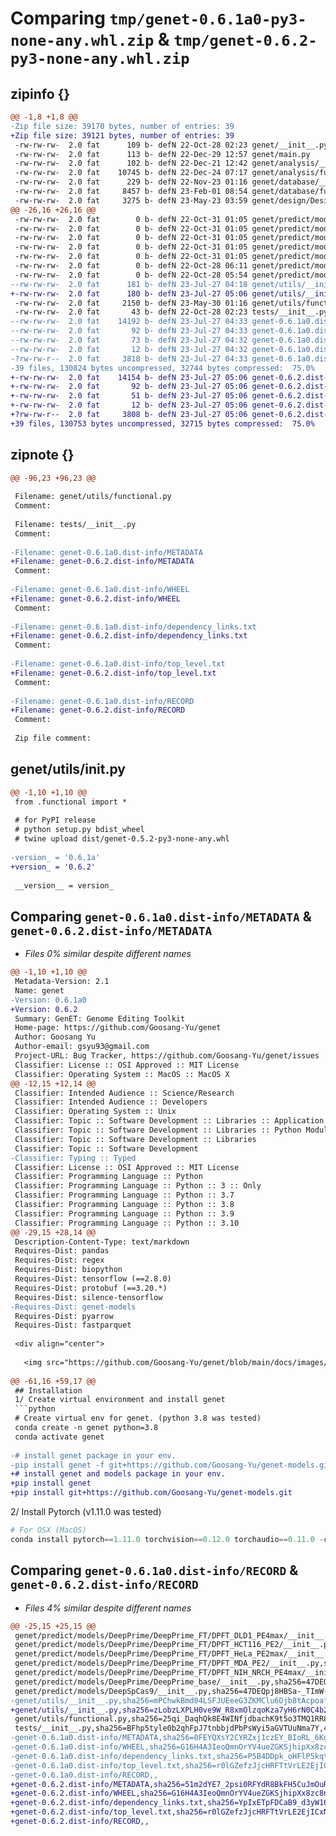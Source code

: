 # Comparing `tmp/genet-0.6.1a0-py3-none-any.whl.zip` & `tmp/genet-0.6.2-py3-none-any.whl.zip`

## zipinfo {}

```diff
@@ -1,8 +1,8 @@
-Zip file size: 39170 bytes, number of entries: 39
+Zip file size: 39121 bytes, number of entries: 39
 -rw-rw-rw-  2.0 fat      109 b- defN 22-Oct-28 02:23 genet/__init__.py
 -rw-rw-rw-  2.0 fat      113 b- defN 22-Dec-29 12:57 genet/main.py
 -rw-rw-rw-  2.0 fat      102 b- defN 22-Dec-21 12:42 genet/analysis/__init__.py
 -rw-rw-rw-  2.0 fat    10745 b- defN 22-Dec-24 07:17 genet/analysis/functional.py
 -rw-rw-rw-  2.0 fat      229 b- defN 22-Nov-23 01:16 genet/database/__init__.py
 -rw-rw-rw-  2.0 fat     8457 b- defN 23-Feb-01 08:54 genet/database/functional.py
 -rw-rw-rw-  2.0 fat     3275 b- defN 23-May-23 03:59 genet/design/DesignUtils.py
@@ -26,16 +26,16 @@
 -rw-rw-rw-  2.0 fat        0 b- defN 22-Oct-31 01:05 genet/predict/models/DeepPrime/DeepPrime_FT/DPFT_DLD1_PE4max/__init__.py
 -rw-rw-rw-  2.0 fat        0 b- defN 22-Oct-31 01:05 genet/predict/models/DeepPrime/DeepPrime_FT/DPFT_HCT116_PE2/__init__.py
 -rw-rw-rw-  2.0 fat        0 b- defN 22-Oct-31 01:05 genet/predict/models/DeepPrime/DeepPrime_FT/DPFT_HeLa_PE2max/__init__.py
 -rw-rw-rw-  2.0 fat        0 b- defN 22-Oct-31 01:05 genet/predict/models/DeepPrime/DeepPrime_FT/DPFT_MDA_PE2/__init__.py
 -rw-rw-rw-  2.0 fat        0 b- defN 22-Oct-31 01:05 genet/predict/models/DeepPrime/DeepPrime_FT/DPFT_NIH_NRCH_PE4max/__init__.py
 -rw-rw-rw-  2.0 fat        0 b- defN 22-Oct-28 06:11 genet/predict/models/DeepPrime/DeepPrime_base/__init__.py
 -rw-rw-rw-  2.0 fat        0 b- defN 22-Oct-28 05:54 genet/predict/models/DeepSpCas9/__init__.py
--rw-rw-rw-  2.0 fat      181 b- defN 23-Jul-27 04:18 genet/utils/__init__.py
+-rw-rw-rw-  2.0 fat      180 b- defN 23-Jul-27 05:06 genet/utils/__init__.py
 -rw-rw-rw-  2.0 fat     2150 b- defN 23-May-30 01:16 genet/utils/functional.py
 -rw-rw-rw-  2.0 fat       43 b- defN 22-Oct-28 02:23 tests/__init__.py
--rw-rw-rw-  2.0 fat    14192 b- defN 23-Jul-27 04:33 genet-0.6.1a0.dist-info/METADATA
--rw-rw-rw-  2.0 fat       92 b- defN 23-Jul-27 04:33 genet-0.6.1a0.dist-info/WHEEL
--rw-rw-rw-  2.0 fat       73 b- defN 23-Jul-27 04:32 genet-0.6.1a0.dist-info/dependency_links.txt
--rw-rw-rw-  2.0 fat       12 b- defN 23-Jul-27 04:32 genet-0.6.1a0.dist-info/top_level.txt
-?rw-rw-r--  2.0 fat     3818 b- defN 23-Jul-27 04:33 genet-0.6.1a0.dist-info/RECORD
-39 files, 130824 bytes uncompressed, 32744 bytes compressed:  75.0%
+-rw-rw-rw-  2.0 fat    14154 b- defN 23-Jul-27 05:06 genet-0.6.2.dist-info/METADATA
+-rw-rw-rw-  2.0 fat       92 b- defN 23-Jul-27 05:06 genet-0.6.2.dist-info/WHEEL
+-rw-rw-rw-  2.0 fat       51 b- defN 23-Jul-27 05:06 genet-0.6.2.dist-info/dependency_links.txt
+-rw-rw-rw-  2.0 fat       12 b- defN 23-Jul-27 05:06 genet-0.6.2.dist-info/top_level.txt
+?rw-rw-r--  2.0 fat     3808 b- defN 23-Jul-27 05:06 genet-0.6.2.dist-info/RECORD
+39 files, 130753 bytes uncompressed, 32715 bytes compressed:  75.0%
```

## zipnote {}

```diff
@@ -96,23 +96,23 @@
 
 Filename: genet/utils/functional.py
 Comment: 
 
 Filename: tests/__init__.py
 Comment: 
 
-Filename: genet-0.6.1a0.dist-info/METADATA
+Filename: genet-0.6.2.dist-info/METADATA
 Comment: 
 
-Filename: genet-0.6.1a0.dist-info/WHEEL
+Filename: genet-0.6.2.dist-info/WHEEL
 Comment: 
 
-Filename: genet-0.6.1a0.dist-info/dependency_links.txt
+Filename: genet-0.6.2.dist-info/dependency_links.txt
 Comment: 
 
-Filename: genet-0.6.1a0.dist-info/top_level.txt
+Filename: genet-0.6.2.dist-info/top_level.txt
 Comment: 
 
-Filename: genet-0.6.1a0.dist-info/RECORD
+Filename: genet-0.6.2.dist-info/RECORD
 Comment: 
 
 Zip file comment:
```

## genet/utils/__init__.py

```diff
@@ -1,10 +1,10 @@
 from .functional import *
 
 # for PyPI release
 # python setup.py bdist_wheel
 # twine upload dist/genet-0.5.2-py3-none-any.whl
 
-version_ = '0.6.1a'
+version_ = '0.6.2'
 
 __version__ = version_
```

## Comparing `genet-0.6.1a0.dist-info/METADATA` & `genet-0.6.2.dist-info/METADATA`

 * *Files 0% similar despite different names*

```diff
@@ -1,10 +1,10 @@
 Metadata-Version: 2.1
 Name: genet
-Version: 0.6.1a0
+Version: 0.6.2
 Summary: GenET: Genome Editing Toolkit
 Home-page: https://github.com/Goosang-Yu/genet
 Author: Goosang Yu
 Author-email: gsyu93@gmail.com
 Project-URL: Bug Tracker, https://github.com/Goosang-Yu/genet/issues
 Classifier: License :: OSI Approved :: MIT License
 Classifier: Operating System :: MacOS :: MacOS X
@@ -12,15 +12,14 @@
 Classifier: Intended Audience :: Science/Research
 Classifier: Intended Audience :: Developers
 Classifier: Operating System :: Unix
 Classifier: Topic :: Software Development :: Libraries :: Application Frameworks
 Classifier: Topic :: Software Development :: Libraries :: Python Modules
 Classifier: Topic :: Software Development :: Libraries
 Classifier: Topic :: Software Development
-Classifier: Typing :: Typed
 Classifier: License :: OSI Approved :: MIT License
 Classifier: Programming Language :: Python
 Classifier: Programming Language :: Python :: 3 :: Only
 Classifier: Programming Language :: Python :: 3.7
 Classifier: Programming Language :: Python :: 3.8
 Classifier: Programming Language :: Python :: 3.9
 Classifier: Programming Language :: Python :: 3.10
@@ -29,15 +28,14 @@
 Description-Content-Type: text/markdown
 Requires-Dist: pandas
 Requires-Dist: regex
 Requires-Dist: biopython
 Requires-Dist: tensorflow (==2.8.0)
 Requires-Dist: protobuf (==3.20.*)
 Requires-Dist: silence-tensorflow
-Requires-Dist: genet-models
 Requires-Dist: pyarrow
 Requires-Dist: fastparquet
 
 <div align="center">
   
   <img src="https://github.com/Goosang-Yu/genet/blob/main/docs/images/logo.png?raw=true" width="300"/>
 
@@ -61,16 +59,17 @@
 ## Installation
 1/ Create virtual environment and install genet
 ```python
 # Create virtual env for genet. (python 3.8 was tested)
 conda create -n genet python=3.8
 conda activate genet
 
-# install genet package in your env.
-pip install genet -f git+https://github.com/Goosang-Yu/genet-models.git
+# install genet and models package in your env.
+pip install genet
+pip install git+https://github.com/Goosang-Yu/genet-models.git
 ```
 
 2/ Install Pytorch (v1.11.0 was tested)
 ```python
 # For OSX (MacOS)
 conda install pytorch==1.11.0 torchvision==0.12.0 torchaudio==0.11.0 -c pytorch
```

## Comparing `genet-0.6.1a0.dist-info/RECORD` & `genet-0.6.2.dist-info/RECORD`

 * *Files 4% similar despite different names*

```diff
@@ -25,15 +25,15 @@
 genet/predict/models/DeepPrime/DeepPrime_FT/DPFT_DLD1_PE4max/__init__.py,sha256=47DEQpj8HBSa-_TImW-5JCeuQeRkm5NMpJWZG3hSuFU,0
 genet/predict/models/DeepPrime/DeepPrime_FT/DPFT_HCT116_PE2/__init__.py,sha256=47DEQpj8HBSa-_TImW-5JCeuQeRkm5NMpJWZG3hSuFU,0
 genet/predict/models/DeepPrime/DeepPrime_FT/DPFT_HeLa_PE2max/__init__.py,sha256=47DEQpj8HBSa-_TImW-5JCeuQeRkm5NMpJWZG3hSuFU,0
 genet/predict/models/DeepPrime/DeepPrime_FT/DPFT_MDA_PE2/__init__.py,sha256=47DEQpj8HBSa-_TImW-5JCeuQeRkm5NMpJWZG3hSuFU,0
 genet/predict/models/DeepPrime/DeepPrime_FT/DPFT_NIH_NRCH_PE4max/__init__.py,sha256=47DEQpj8HBSa-_TImW-5JCeuQeRkm5NMpJWZG3hSuFU,0
 genet/predict/models/DeepPrime/DeepPrime_base/__init__.py,sha256=47DEQpj8HBSa-_TImW-5JCeuQeRkm5NMpJWZG3hSuFU,0
 genet/predict/models/DeepSpCas9/__init__.py,sha256=47DEQpj8HBSa-_TImW-5JCeuQeRkm5NMpJWZG3hSuFU,0
-genet/utils/__init__.py,sha256=mPChwkBmd04LSFJUEeeG3ZKMClu6Djb8tAcpoafjB_Y,181
+genet/utils/__init__.py,sha256=zLobzLXPLH0ve9W_R8xmOlzqoKza7yH6rN0C4b2EcoQ,180
 genet/utils/functional.py,sha256=25qi_DaqhQk8E4WINfjdbachK9t5o3TMQ1RR85kfvK0,2150
 tests/__init__.py,sha256=BFhp5tyle0b2qhFpJ7tnbbjdPbPsWyi5aGVTUuNma7Y,43
-genet-0.6.1a0.dist-info/METADATA,sha256=0FEYQXsY2CYRZxj1czEY_BIoRL_6KgBP-A9imgVilO0,14192
-genet-0.6.1a0.dist-info/WHEEL,sha256=G16H4A3IeoQmnOrYV4ueZGKSjhipXx8zc8nu9FGlvMA,92
-genet-0.6.1a0.dist-info/dependency_links.txt,sha256=P5B4DDpk_oHFlP5kqtdeFyTQaZZZWTCtoYf7zqzMYIA,73
-genet-0.6.1a0.dist-info/top_level.txt,sha256=r0lGZefzJjcHRFTtVrLE2EjICxN1ZkBKsFV_fgu3DuE,12
-genet-0.6.1a0.dist-info/RECORD,,
+genet-0.6.2.dist-info/METADATA,sha256=51m2dYE7_2psi0RFYdR8BkFH5CuJmOuRiJs07q7lYy0,14154
+genet-0.6.2.dist-info/WHEEL,sha256=G16H4A3IeoQmnOrYV4ueZGKSjhipXx8zc8nu9FGlvMA,92
+genet-0.6.2.dist-info/dependency_links.txt,sha256=YpIxETpFDCaB9_d3yW16b0A03cE8l7w17TPTWapOqXk,51
+genet-0.6.2.dist-info/top_level.txt,sha256=r0lGZefzJjcHRFTtVrLE2EjICxN1ZkBKsFV_fgu3DuE,12
+genet-0.6.2.dist-info/RECORD,,
```

